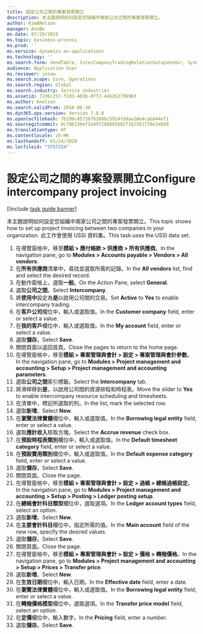 ```yaml
---
title: 設定公司之間的專案發票開立
description: 本主題說明如何設定您組織中兩家公司之間的專案發票開立。
author: KimANelson
manager: AnnBe
ms.date: 07/29/2019
ms.topic: business-process
ms.prod: ''
ms.service: dynamics-ax-applications
ms.technology: ''
ms.search.form: VendTable, InterCompanyTradingRelationSetupVendor, SysDataAreaSelectLookup, ProjParameters, ProjPosting, ProjTransferPrice
audience: Application User
ms.reviewer: josaw
ms.search.scope: Core, Operations
ms.search.region: Global
ms.search.industry: Service industries
ms.assetid: 72d6c257-f2d3-483b-8ff2-445263796963
ms.author: knelson
ms.search.validFrom: 2016-06-30
ms.dyn365.ops.version: Version 7.0.0
ms.openlocfilehash: 7b199c85736f6268bc5914fddaa10e4cabd44ef1
ms.sourcegitcommit: 8c786230ef2a497280885b827162561776e2eb00
ms.translationtype: HT
ms.contentlocale: zh-HK
ms.lasthandoff: 03/24/2020
ms.locfileid: "3757224"
---
```

# <a name="configure-intercompany-project-invoicing"></a><span data-ttu-id="2de5f-103">設定公司之間的專案發票開立</span><span class="sxs-lookup"><span data-stu-id="2de5f-103">Configure intercompany project invoicing</span></span>

[!include [task guide banner](../../includes/task-guide-banner.md)]

<span data-ttu-id="2de5f-104">本主題說明如何設定您組織中兩家公司之間的專案發票開立。</span><span class="sxs-lookup"><span data-stu-id="2de5f-104">This topic shows how to set up project invoicing between two companies in your organization.</span></span> <span data-ttu-id="2de5f-105">此工作會使用 USSI 資料集。</span><span class="sxs-lookup"><span data-stu-id="2de5f-105">This task uses the USSI data set.</span></span>

1. <span data-ttu-id="2de5f-106">在導覽窗格中，移至**模組 > 應付帳款 > 供應商 > 所有供應商**。</span><span class="sxs-lookup"><span data-stu-id="2de5f-106">In the navigation pane, go to **Modules > Accounts payable > Vendors > All vendors**.</span></span>
2. <span data-ttu-id="2de5f-107">在**所有供應商**清單中，尋找並選取所需的記錄。</span><span class="sxs-lookup"><span data-stu-id="2de5f-107">In the **All vendors** list, find and select the desired record.</span></span>
3. <span data-ttu-id="2de5f-108">在動作窗格上，選取**一般**。</span><span class="sxs-lookup"><span data-stu-id="2de5f-108">On the Action Pane, select **General**.</span></span>
4. <span data-ttu-id="2de5f-109">選取**公司之間**。</span><span class="sxs-lookup"><span data-stu-id="2de5f-109">Select **Intercompany**.</span></span>
5. <span data-ttu-id="2de5f-110">將**使用中**設定為**是**以啟用公司間的交易。</span><span class="sxs-lookup"><span data-stu-id="2de5f-110">Set **Active** to **Yes** to enable intercompany trading.</span></span>
6. <span data-ttu-id="2de5f-111">在**客戶公司**欄位中，輸入或選取值。</span><span class="sxs-lookup"><span data-stu-id="2de5f-111">In the **Customer company** field, enter or select a value.</span></span>
7. <span data-ttu-id="2de5f-112">在**我的客戶**欄位中，輸入或選取值。</span><span class="sxs-lookup"><span data-stu-id="2de5f-112">In the **My account** field, enter or select a value.</span></span>
8. <span data-ttu-id="2de5f-113">選取**儲存**。</span><span class="sxs-lookup"><span data-stu-id="2de5f-113">Select **Save**.</span></span>
9. <span data-ttu-id="2de5f-114">關閉頁面以返回首頁。</span><span class="sxs-lookup"><span data-stu-id="2de5f-114">Close the pages to return to the home page.</span></span>
10. <span data-ttu-id="2de5f-115">在導覽窗格中，移至**模組 > 專案管理與會計 > 設定 > 專案管理與會計參數**。</span><span class="sxs-lookup"><span data-stu-id="2de5f-115">In the navigation pane, go to **Modules > Project management and accounting > Setup > Project management and accounting parameters**.</span></span>
11. <span data-ttu-id="2de5f-116">選取**公司之間**索引標籤。</span><span class="sxs-lookup"><span data-stu-id="2de5f-116">Select the **Intercompany** tab.</span></span>
12. <span data-ttu-id="2de5f-117">將滑桿移到**是**，以啟用公司間的資源排程和時程表。</span><span class="sxs-lookup"><span data-stu-id="2de5f-117">Move the slider to **Yes** to enable intercompany resource scheduling and timesheets.</span></span>
13. <span data-ttu-id="2de5f-118">在清單中，標記所選取的列。</span><span class="sxs-lookup"><span data-stu-id="2de5f-118">In the list, mark the selected row.</span></span>
14. <span data-ttu-id="2de5f-119">選取**新增**。</span><span class="sxs-lookup"><span data-stu-id="2de5f-119">Select **New**.</span></span>
15. <span data-ttu-id="2de5f-120">在**瀏覽法律實體**欄位中，輸入或選取值。</span><span class="sxs-lookup"><span data-stu-id="2de5f-120">In the **Borrowing legal entity** field, enter or select a value.</span></span>
16. <span data-ttu-id="2de5f-121">選取**應計收入**核取方塊。</span><span class="sxs-lookup"><span data-stu-id="2de5f-121">Select the **Accrue revenue** check box.</span></span>
17. <span data-ttu-id="2de5f-122">在**預設時程表類別**欄位中，輸入或選取值。</span><span class="sxs-lookup"><span data-stu-id="2de5f-122">In the **Default timesheet category** field, enter or select a value.</span></span>
18. <span data-ttu-id="2de5f-123">在**預設費用類別**欄位中，輸入或選取值。</span><span class="sxs-lookup"><span data-stu-id="2de5f-123">In the **Default expense category** field, enter or select a value.</span></span>
19. <span data-ttu-id="2de5f-124">選取**儲存**。</span><span class="sxs-lookup"><span data-stu-id="2de5f-124">Select **Save**.</span></span>
20. <span data-ttu-id="2de5f-125">關閉頁面。</span><span class="sxs-lookup"><span data-stu-id="2de5f-125">Close the page.</span></span>
21. <span data-ttu-id="2de5f-126">在導覽窗格中，移至**模組 > 專案管理與會計 > 設定 > 過帳 > 總帳過帳設定**。</span><span class="sxs-lookup"><span data-stu-id="2de5f-126">In the navigation pane, go to **Modules > Project management and accounting > Setup > Posting > Ledger posting setup**.</span></span>
22. <span data-ttu-id="2de5f-127">在**總帳會計科目類型**欄位中，選取選項。</span><span class="sxs-lookup"><span data-stu-id="2de5f-127">In the **Ledger account types** field, select an option.</span></span>
23. <span data-ttu-id="2de5f-128">選取**新增**。</span><span class="sxs-lookup"><span data-stu-id="2de5f-128">Select **New**.</span></span>
24. <span data-ttu-id="2de5f-129">在**主要會計科目**欄位中，指定所需的值。</span><span class="sxs-lookup"><span data-stu-id="2de5f-129">In the **Main account** field of the new row, specify the desired values.</span></span>
25. <span data-ttu-id="2de5f-130">選取**儲存**。</span><span class="sxs-lookup"><span data-stu-id="2de5f-130">Select **Save**.</span></span>
26. <span data-ttu-id="2de5f-131">關閉頁面。</span><span class="sxs-lookup"><span data-stu-id="2de5f-131">Close the page.</span></span>
27. <span data-ttu-id="2de5f-132">在導覽窗格中，移至**模組 > 專案管理與會計 > 設定 > 價格 > 轉撥價格**。</span><span class="sxs-lookup"><span data-stu-id="2de5f-132">In the navigation pane, go to **Modules > Project management and accounting > Setup > Prices > Transfer price**.</span></span>
28. <span data-ttu-id="2de5f-133">選取**新增**。</span><span class="sxs-lookup"><span data-stu-id="2de5f-133">Select **New**.</span></span>
29. <span data-ttu-id="2de5f-134">在**生效日期**欄位中，輸入日期。</span><span class="sxs-lookup"><span data-stu-id="2de5f-134">In the **Effective date** field, enter a date.</span></span>
30. <span data-ttu-id="2de5f-135">在**瀏覽法律實體**欄位中，輸入或選取值。</span><span class="sxs-lookup"><span data-stu-id="2de5f-135">In the **Borrowing legal entity** field, enter or select a value.</span></span>
31. <span data-ttu-id="2de5f-136">在**轉撥價格模型**欄位中，選取選項。</span><span class="sxs-lookup"><span data-stu-id="2de5f-136">In the **Transfer price model** field, select an option.</span></span>
32. <span data-ttu-id="2de5f-137">在**定價**欄位中，輸入數字。</span><span class="sxs-lookup"><span data-stu-id="2de5f-137">In the **Pricing** field, enter a number.</span></span>
33. <span data-ttu-id="2de5f-138">選取**儲存**。</span><span class="sxs-lookup"><span data-stu-id="2de5f-138">Select **Save**.</span></span>

